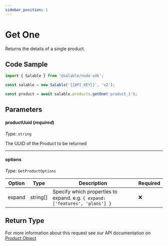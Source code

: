 ```yaml
---
sidebar_position: 1
---
```


# Get One

Returns the details of a single product.

## Code Sample

```typescript
import { Salable } from '@salable/node-sdk';

const salable = new Salable('{{API_KEY}}', 'v2');

const product = await salable.products.getOne('product_1');
```

## Parameters

#### productUuid (_required_)

_Type:_ `string`

The UUID of the Product to be returned

---

#### options

_Type:_ `GetProductOptions`

| Option | Type     | Description                                                                  | Required |
| ------ | -------- | ---------------------------------------------------------------------------- | -------- |
| expand | string[] | Specify which properties to expand. e.g. `{ expand: ['features', 'plans'] }` | ❌       |

## Return Type

For more information about this request see our API documentation on [Product Object](https://docs.salable.app/api/v2#tag/Products/operation/getProductByUuid)
